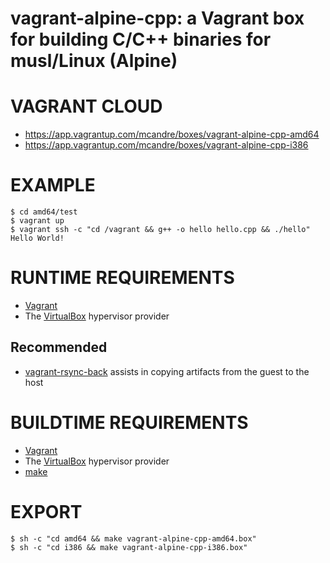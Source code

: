 # vagrant-alpine-cpp: a Vagrant box for building C/C++ binaries for musl/Linux (Alpine)

# VAGRANT CLOUD

* https://app.vagrantup.com/mcandre/boxes/vagrant-alpine-cpp-amd64
* https://app.vagrantup.com/mcandre/boxes/vagrant-alpine-cpp-i386

# EXAMPLE

```console
$ cd amd64/test
$ vagrant up
$ vagrant ssh -c "cd /vagrant && g++ -o hello hello.cpp && ./hello"
Hello World!
```

# RUNTIME REQUIREMENTS

* [Vagrant](https://www.vagrantup.com)
* The [VirtualBox](https://www.virtualbox.org) hypervisor provider

## Recommended

* [vagrant-rsync-back](https://github.com/smerrill/vagrant-rsync-back) assists in copying artifacts from the guest to the host

# BUILDTIME REQUIREMENTS

* [Vagrant](https://www.vagrantup.com)
* The [VirtualBox](https://www.virtualbox.org) hypervisor provider
* [make](https://www.gnu.org/software/make/)

# EXPORT

```console
$ sh -c "cd amd64 && make vagrant-alpine-cpp-amd64.box"
$ sh -c "cd i386 && make vagrant-alpine-cpp-i386.box"
```
